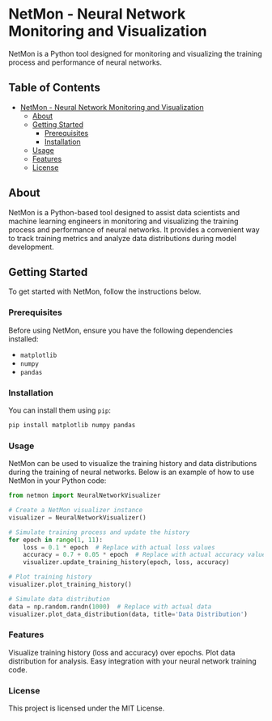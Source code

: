 # NetMon - Neural Network Monitoring and Visualization

NetMon is a Python tool designed for monitoring and visualizing the training process and performance of neural networks.

## Table of Contents

- [NetMon - Neural Network Monitoring and Visualization](#netmon---neural-network-monitoring-and-visualization)
  - [About](#about)
  - [Getting Started](#getting-started)
    - [Prerequisites](#prerequisites)
    - [Installation](#installation)
  - [Usage](#usage)
  - [Features](#features)
  - [License](#license)

## About

NetMon is a Python-based tool designed to assist data scientists and machine learning engineers in monitoring and visualizing the training process and performance of neural networks. It provides a convenient way to track training metrics and analyze data distributions during model development.

## Getting Started

To get started with NetMon, follow the instructions below.

### Prerequisites

Before using NetMon, ensure you have the following dependencies installed:

- `matplotlib`
- `numpy`
- `pandas`

### Installation

You can install them using `pip`:

```bash
pip install matplotlib numpy pandas
```

### Usage

NetMon can be used to visualize the training history and data distributions during the training of neural networks. Below is an example of how to use NetMon in your Python code:

```python
from netmon import NeuralNetworkVisualizer

# Create a NetMon visualizer instance
visualizer = NeuralNetworkVisualizer()

# Simulate training process and update the history
for epoch in range(1, 11):
    loss = 0.1 * epoch  # Replace with actual loss values
    accuracy = 0.7 + 0.05 * epoch  # Replace with actual accuracy values
    visualizer.update_training_history(epoch, loss, accuracy)

# Plot training history
visualizer.plot_training_history()

# Simulate data distribution
data = np.random.randn(1000)  # Replace with actual data
visualizer.plot_data_distribution(data, title='Data Distribution')
```

### Features

Visualize training history (loss and accuracy) over epochs.
Plot data distribution for analysis.
Easy integration with your neural network training code.

### License

This project is licensed under the MIT License.